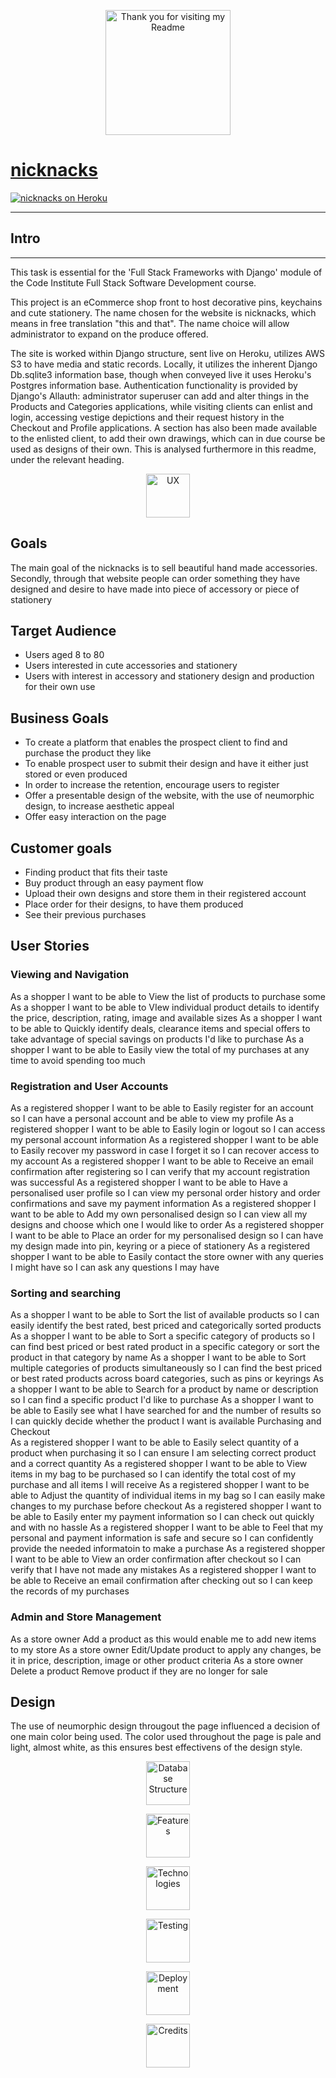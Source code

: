 <p align="center"><img src="https://res.cloudinary.com/dugnokxox/image/upload/v1604163817/ms4%20images/unicorn_ozbxlz.png" width="200" height="200" alt="Thank you for visiting my Readme"></p>

# [nicknacks](https://ms4nicknacks.herokuapp.com/)

[![nicknacks on Heroku](https://img.shields.io/badge/Heroku-nicknacks-pink)](https://ms4nicknacks.herokuapp.com/) 

<hr>

## Intro

<hr>



This task is essential for the 'Full Stack Frameworks with Django' module of the Code Institute Full Stack Software Development course. 

This project is an eCommerce shop front to host decorative pins, keychains and cute stationery. The name chosen for the website is nicknacks, which means in free translation "this and that". The name choice will allow administrator to expand on the produce offered.

The site is worked within Django structure, sent live on Heroku, utilizes AWS S3 to have media and static records. Locally, it utilizes the inherent Django Db.sqlite3 information base, though when conveyed live it uses Heroku's Postgres information base. Authentication functionality is provided by Django's Allauth: administrator superuser can add and alter things in the Products and Categories applications, while visiting clients can enlist and login, accessing vestige depictions and their request history in the Checkout and Profile applications. A section has also been made available to the enlisted client, to add their own drawings, which can in due course be used as designs of their own. This is analysed furthermore in this readme, under the relevant heading.




<p align="center"><img src="https://res.cloudinary.com/dugnokxox/image/upload/v1606238890/ms4%20images/ux_a9ccsd.png" width="auto" height="70" alt="UX"></p>

## Goals

The main goal of the nicknacks is to sell beautiful hand made accessories. Secondly, through that website people can order something they have designed and desire to have made into piece of accessory or piece of stationery

## Target Audience

- Users aged 8 to 80
- Users interested in cute accessories and stationery
- Users with interest in accessory and stationery design and production for their own use

## Business Goals

- To create a platform that enables the prospect client to find and purchase the product they like
- To enable prospect user to submit their design and have it either just stored or even produced
- In order to increase the retention, encourage users to register
- Offer a presentable design of the website, with the use of neumorphic design, to increase aesthetic appeal
- Offer easy interaction on the page

## Customer goals

- Finding product that fits their taste
- Buy product through an easy payment flow
- Upload their own designs and store them in their registered account
- Place order for their designs, to have them produced
- See their previous purchases

## User Stories

### Viewing and Navigation		
As a shopper I want to be able to View the list of products to purchase some
As a shopper I want to be able to VIew individual product details to identify the price, description, rating, image and available sizes
As a shopper I want to be able to Quickly identify deals, clearance items and special offers to take advantage of special savings on products I'd like to purchase
As a shopper I want to be able to Easily view the total of my purchases at any time to avoid spending too much

### Registration and User Accounts  
As a registered shopper I want to be able to Easily register for an account so I can have a personal account and be able to view my profile
As a registered shopper I want to be able to Easily login or logout so I can access my personal account information
As a registered shopper I want to be able to Easily recover my password in case I forget it so I can recover access to my account
As a registered shopper I want to be able to Receive an email confirmation after registering so I can verify that my account registration was successful
As a registered shopper I want to be able to Have a personalised user profile so I can view my personal order history and order confirmations and save my payment information
As a registered shopper I want to be able to Add my own personalised design so I can view all my designs and choose which one I would like to order
As a registered shopper I want to be able to Place an order for my personalised design so I can have my design made into pin, keyring or a piece of stationery
As a registered shopper I want to be able to Easily contact the store owner with any queries I might have so I can ask any questions I may have

### Sorting and searching  
As a shopper I want to be able to Sort the list of available products so I can easily identify the best rated, best priced and categorically sorted products
As a shopper I want to be able to Sort a specific category of products so I can find best priced or best rated product in a specific category or sort the product in that category by name
As a shopper I want to be able to Sort multiple categories of products simultaneously so I can find the best priced or best rated products across board categories, such as pins or keyrings
As a shopper I want to be able to Search for a product by name or description so I can find a specific product I'd like to purchase
As a shopper I want to be able to Easily see what I have searched for and the number of results so I can quickly decide whether the product I want is available
Purchasing and Checkout  
As a registered shopper I want to be able to Easily select quantity of a product when purchasing it so I can ensure I am selecting correct product and a correct quantity
As a registered shopper I want to be able to View items in my bag to be purchased so I can identify the total cost of my purchase and all items I will receive
As a registered shopper I want to be able to Adjust the quantity of individual items in my bag so I can easily make changes to my purchase before checkout
As a registered shopper I want to be able to Easily enter my payment information  so I can check out quickly and with no hassle
As a registered shopper I want to be able to Feel that my personal and payment information is safe and secure so I can confidently provide the needed informatoin to make a purchase
As a registered shopper I want to be able to View an order confirmation after checkout so I can verify that I have not made any mistakes
As a registered shopper I want to be able to Receive an email confirmation after checking out so I can keep the records of my purchases

### Admin and Store Management  
As a store owner Add a product as this would enable me to add new items to my store
As a store owner Edit/Update product to apply any changes, be it in price, description, image or other product criteria
As a store owner Delete a product Remove product if they are no longer for sale

## Design

The use of neumorphic design througout the page influenced a decision of one main color being used. The color used throughout the page is pale and light, almost white, as this ensures best effectivens of the design style.


<p align="center"><img src="https://res.cloudinary.com/dugnokxox/image/upload/v1606238890/ms4%20images/db_nxagk7.png" width="auto" height="70" alt="Database Structure"></p>
<p align="center"><img src="https://res.cloudinary.com/dugnokxox/image/upload/v1606238890/ms4%20images/features_bvhyre.png" width="auto" height="70" alt="Features"></p>
<p align="center"><img src="https://res.cloudinary.com/dugnokxox/image/upload/v1606238890/ms4%20images/technologies_f4p3w3.png" width="auto" height="70" alt="Technologies"></p>
<p align="center"><img src="https://res.cloudinary.com/dugnokxox/image/upload/v1606238890/ms4%20images/testing_cr1erj.png" width="auto" height="70" alt="Testing"></p>
<p align="center"><img src="https://res.cloudinary.com/dugnokxox/image/upload/v1606238890/ms4%20images/deployment_l5161b.png" width="auto" height="70" alt="Deployment"></p>
<p align="center"><img src="https://res.cloudinary.com/dugnokxox/image/upload/v1606238531/credits_nvgiby.png" width="auto" height="70" alt="Credits"></p>
 
